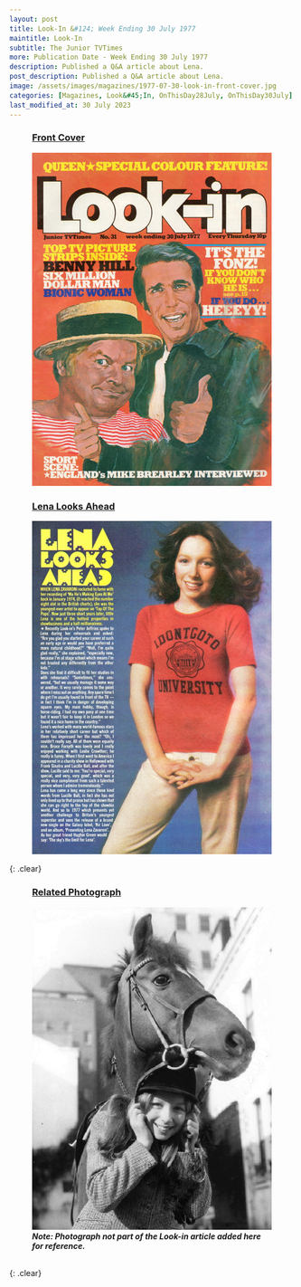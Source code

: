 ```yaml
---
layout: post
title: Look-In &#124; Week Ending 30 July 1977
maintitle: Look-In
subtitle: The Junior TVTimes
more: Publication Date - Week Ending 30 July 1977
description: Published a Q&A article about Lena.
post_description: Published a Q&A article about Lena.
image: /assets/images/magazines/1977-07-30-look-in-front-cover.jpg
categories: [Magazines, Look&#45;In, OnThisDay28July, OnThisDay30July]
last_modified_at: 30 July 2023
---
```


<figure class="fig1">
<h3 id="front-cover"><a href="#front-cover">Front Cover</a></h3>
<a href="/assets/images/magazines/1977-07-30-look-in-front-cover.jpg"><img src="/assets/images/magazines/1977-07-30-look-in-front-cover.jpg" class="full-width zoom-in" /></a>
</figure>

<figure class="fig2">
<h3 id="lena-looks-ahead"><a href="#lena-looks-ahead">Lena Looks Ahead</a></h3>
<a href="/assets/images/magazines/1977-07-30-look-in-inside-page.jpg"><img src="/assets/images/magazines/1977-07-30-look-in-inside-page.jpg" class="full-width zoom-in" /></a>
</figure>

{: .clear}

<figure class="fig1">
<h3 id="pony"><a href="#pony">Related Photograph</a></h3>
<a href="/assets/images/publicity/1977-lena-and-her-pony.png"><img src="/assets/images/publicity/1977-lena-and-her-pony.png" class="full-width zoom-in" /></a>
<figcaption>
<cite><strong>Note: Photograph not part of the Look-in article added here for reference.</strong></cite>
</figcaption>
</figure>

<br />{: .clear}

